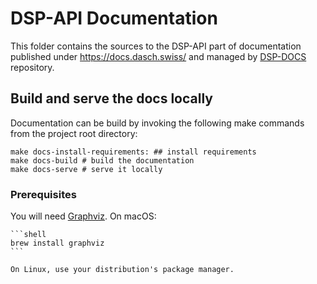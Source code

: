 # DSP-API Documentation

This folder contains the sources to the DSP-API part of documentation published 
under <https://docs.dasch.swiss/> and managed by 
[DSP-DOCS](https://github.com/dasch-swiss/dsp-docs) repository.

## Build and serve the docs locally

Documentation can be build by invoking the following make commands from the project 
root directory:

```shell
make docs-install-requirements: ## install requirements
make docs-build # build the documentation
make docs-serve # serve it locally
```

### Prerequisites

You will need [Graphviz](http://www.graphviz.org/). On macOS:

    ```shell
    brew install graphviz
    ```
  
    On Linux, use your distribution's package manager.
